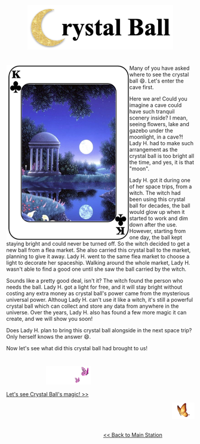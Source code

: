 <p align="center">
<img src="https://github.com/lady-h-world/My_Garden/blob/main/images/Crystal_Ball_images/crystal_ball_title.png" width="390" height="119" />
</p>

#


<p>
<img align="left" src="https://github.com/lady-h-world/My_Garden/blob/main/images/Crystal_Ball_images/crystal_ball.png" width="330" height="470" />

Many of you have asked where to see the crystal ball 😄. Let's enter the cave first.
  
Here we are! Could you imagine a cave could have such tranquil scenery inside? I mean, seeing flowers, lake and gazebo under the moonlight, in a cave?! Lady H. had to make such arrangement as the crystal ball is too bright all the time, and yes, it is that "moon". 
  
Lady H. got it during one of her space trips, from a witch. The witch had been using this crystal ball for decades, the ball would glow up when it started to work and dim down after the use. However, starting from one day, the ball kept staying bright and could never be turned off. So the witch decided to get a new ball from a flea market. She also carried this crystal ball to the market, planning to give it away. Lady H. went to the same flea market to choose a light to decorate her spaceship. Walking around the whole market, Lady H. wasn't able to find a good one until she saw the ball carried by the witch.

Sounds like a pretty good deal, isn't it? The witch found the person who needs the ball. Lady H. got a light for free, and it will stay bright without costing any extra money as crystal ball's power came from the mysterious universal power. Althoug Lady H. can't use it like a witch, it's still a powerful crystal ball which can collect and store any data from anywhere in the universe. Over the years, Lady H. also has found a few more magic it can create, and we will show you soon!

</p>

Does Lady H. plan to bring this crystal ball alongside in the next space trip? Only herself knows the answer 😄.

Now let's see what did this crystal ball had brought to us!

#

<p align="left">
  &nbsp;&nbsp;&nbsp;&nbsp;&nbsp;&nbsp;&nbsp;&nbsp;&nbsp;&nbsp;&nbsp;&nbsp;&nbsp;&nbsp;&nbsp;&nbsp;&nbsp;&nbsp;&nbsp;&nbsp;&nbsp;&nbsp;&nbsp;&nbsp;&nbsp;&nbsp;
<img src="https://github.com/lady-h-world/My_Garden/blob/main/images/follow_us.png" width="120" height="50" />
</p>

[Let's see Crystal Ball's magic! >>][1]

<p align="right">
<img src="https://github.com/lady-h-world/My_Garden/blob/main/images/going_back.png" width="60" height="44" />
</p>

&nbsp;&nbsp;&nbsp;&nbsp;&nbsp;&nbsp;&nbsp;&nbsp;&nbsp;&nbsp;&nbsp;&nbsp;&nbsp;&nbsp;&nbsp;&nbsp;&nbsp;&nbsp;&nbsp;&nbsp;&nbsp;&nbsp;&nbsp;&nbsp;&nbsp;&nbsp;&nbsp;&nbsp;&nbsp;&nbsp;&nbsp;&nbsp;&nbsp;&nbsp;&nbsp;&nbsp;&nbsp;&nbsp;&nbsp;&nbsp;&nbsp;&nbsp;&nbsp;&nbsp;&nbsp;&nbsp;&nbsp;&nbsp;&nbsp;&nbsp;&nbsp;&nbsp;&nbsp;&nbsp;&nbsp;&nbsp;&nbsp;&nbsp;&nbsp;&nbsp;&nbsp;&nbsp;&nbsp;&nbsp;&nbsp;&nbsp;&nbsp;&nbsp;&nbsp;&nbsp;&nbsp;&nbsp;&nbsp;&nbsp;&nbsp;&nbsp;&nbsp;&nbsp;&nbsp;&nbsp;&nbsp;&nbsp;&nbsp;&nbsp;&nbsp;&nbsp;&nbsp;&nbsp;&nbsp;&nbsp;&nbsp;&nbsp;&nbsp;&nbsp;&nbsp;&nbsp;&nbsp;&nbsp;&nbsp;&nbsp;&nbsp;&nbsp;&nbsp;&nbsp;&nbsp;&nbsp;&nbsp;&nbsp;&nbsp;&nbsp;&nbsp;&nbsp;&nbsp;&nbsp;&nbsp;&nbsp;&nbsp;&nbsp;&nbsp;&nbsp;&nbsp;&nbsp;&nbsp;&nbsp;&nbsp;&nbsp;&nbsp;&nbsp;&nbsp;&nbsp;&nbsp;&nbsp;&nbsp;&nbsp;&nbsp;&nbsp;&nbsp;&nbsp;&nbsp;&nbsp;&nbsp;&nbsp;&nbsp;&nbsp;&nbsp;&nbsp;&nbsp;&nbsp;&nbsp;&nbsp;&nbsp;&nbsp;&nbsp;&nbsp;&nbsp;&nbsp;&nbsp;&nbsp;&nbsp;&nbsp;&nbsp;&nbsp;&nbsp;&nbsp;&nbsp;&nbsp;&nbsp;&nbsp;&nbsp;&nbsp;&nbsp;&nbsp;&nbsp;&nbsp;&nbsp;&nbsp;&nbsp;&nbsp;&nbsp;&nbsp;&nbsp;&nbsp;&nbsp;&nbsp;&nbsp;&nbsp;&nbsp;&nbsp;&nbsp;&nbsp;&nbsp;&nbsp;&nbsp;&nbsp;[<< Back to Main Station][2]

[1]:https://github.com/lady-h-world/My_Garden/blob/main/reading_pages/Crystal_Ball/data_list.md
[2]:https://github.com/lady-h-world/My_Garden/blob/main/reading_pages/tour_guide.md#main-station-
